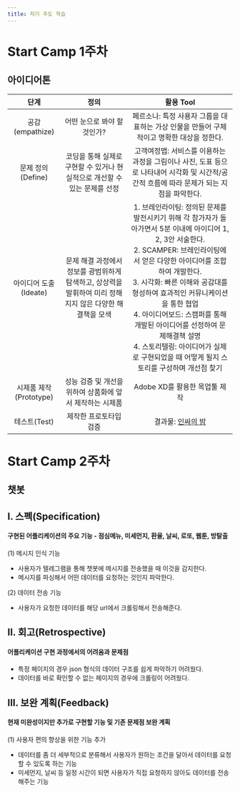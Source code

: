 ```yaml
---
title: 자기 주도 학습
---
```


# Start Camp 1주차
## 아이디어톤

|          단계          |                             정의                             |                          활용 Tool                           |
| :--------------------: | :----------------------------------------------------------: | :----------------------------------------------------------: |
|    공감(empathize)     |                 어떤 눈으로 봐야 할 것인가?                  | 페르소나: 특정 사용자 그룹을 대표하는 가상 인물을 만들어 구체적이고 명확한 대상을 정한다. |
|   문제 정의(Define)    | 코딩을 통해 실제로 구현할 수 있거나 현실적으로 개선할 수 있는 문제를 선정 | 고객여정맵: 서비스를 이용하는 과정을 그림이나 사진, 도표 등으로 나타내어 시각화 및 시간적/공간적 흐름에 따라 문제가 되는 지점을 파악한다. |
| 아이디어 도출(Ideate)  | 문제 해결 과정에서 정보를 광범위하게 탐색하고, 상상력을 발휘하여 미리 정해지지 않은 다양한 해결책을 모색 | 1. 브레인라이팅:  정의된 문제를 발전시키기 위해 각 참가자가 돌아가면서 5분 이내에 아이디어 1, 2, 3안 서술한다.<br />2. SCAMPER: 브레인라이팅에서 얻은 다양한 아이디어를 조합하여 개발한다.<br />3. 시각화: 빠른 이해와 공감대를 형성하여 효과적인 커뮤니케이션을 통한 협업<br />4. 아이디어보드: 스캠퍼를 통해 개발된 아이디어를 선정하여 문제해결책 설명<br />4. 스토리텔링: 아이디어가 실제로 구현되었을 때 어떻게 될지 스토리를 구성하며 개선점 찾기 |
| 시제품 제작(Prototype) |   성능 검증 및 개선을 위하여 상품화에 앞서 제작하는 시제품   |                Adobe XD를 활용한 목업툴 제작                 |
|      테스트(Test)      |                    제작한 프로토타입 검증                    | 결과물: [인싸의 밤](<https://xd.adobe.com/view/e87da207-4eac-43e0-7412-ac69047813cb-9e4c/>) |

# Start Camp 2주차
## 챗봇
## I. 스펙(Specification)

#### 구현된 어플리케이션의 주요 기능 - 점심메뉴, 미세먼지, 환율, 날씨, 로또, 웹툰, 방탈출

(1) 메시지 인식 기능

- 사용자가 텔레그램을 통해 챗봇에 메시지를 전송했을 때 이것을 감지한다.
- 메시지를 파싱해서 어떤 데이터를 요청하는 것인지 파악한다.

(2) 데이터 전송 기능

- 사용자가 요청한 데이터를 해당 url에서 크롤링해서 전송해준다.



## II. 회고(Retrospective)

#### 어플리케이션 구현 과정에서의 어려움과 문제점

- 특정 페이지의 경우 json 형식의 데이터 구조를 쉽게 파악하기 어려웠다.
- 데이터를 바로 확인할 수 없는 페이지의 경우에 크롤링이 어려웠다.





## III. 보완 계획(Feedback)

#### 현재 미완성이지만 추가로 구현할 기능 및 기존 문제점 보완 계획

(1) 사용자 편의 향상을 위한 기능 추가

- 데이터를 좀 더 세부적으로 분류해서 사용자가 원하는 조건을 달아서 데이터를 요청할 수 있도록 하는 기능
- 미세먼지, 날씨 등 일정 시간이 되면 사용자가 직접 요청하지 않아도 데이터를 전송해주는 기능
